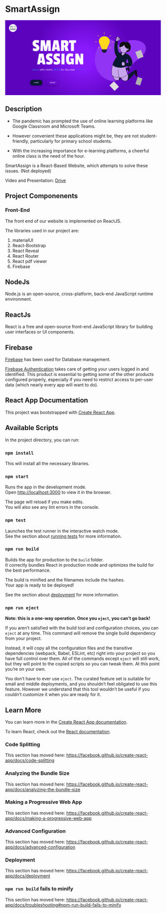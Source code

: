 # SmartAssign
![alt text](https://github.com/Krishivdakwala/CodeCult-Double-Slash-Submission/blob/master/Screenshots/home.png)

## Description

- The pandemic has prompted the use of online learning platforms like Google Classroom and Microsoft Teams.

- However convenient these applications might be, they are not student-friendly, particularly for primary school students.

- With the increasing importance for e-learning platforms, a cheerful online class is the need of the hour.

SmartAssign is a React-Based Website, which attempts to solve these issues. (Not deployed)

Video and Presentation: [Drive](https://drive.google.com/drive/folders/1OxyL9UoOQ_58m4KcC2KCGnydiJnSiDzU?usp=sharing)


## Project Componenents

### Front-End
The front end of our website is implemented on ReactJS.

The libraries used in our project are:
1. materialUI
2. React-Bootstrap
3. React Reveal
4. React Router
5. React pdf viewer
6. Firebase

## NodeJs

Node.js is an open-source, cross-platform, back-end JavaScript runtime environment.

## ReactJs

React is a free and open-source front-end JavaScript library for building user interfaces or UI components.

## Firebase

[Firebase](https://firebase.google.com/) has been used for Database management.

[Firebase Authentication](https://firebase.google.com/products/auth/) takes care of getting your users logged in and identified. This product is essential to getting some of the other products configured properly, especially if you need to restrict access to per-user data (which nearly every app will want to do).



## React App Documentation
This project was bootstrapped with [Create React App](https://github.com/facebook/create-react-app).

## Available Scripts

In the project directory, you can run:

### `npm install`
This will install all the necessary libraries.

### `npm start`

Runs the app in the development mode.<br />
Open [http://localhost:3000](http://localhost:3000) to view it in the browser.

The page will reload if you make edits.<br />
You will also see any lint errors in the console.

### `npm test`

Launches the test runner in the interactive watch mode.<br />
See the section about [running tests](https://facebook.github.io/create-react-app/docs/running-tests) for more information.

### `npm run build`

Builds the app for production to the `build` folder.<br />
It correctly bundles React in production mode and optimizes the build for the best performance.

The build is minified and the filenames include the hashes.<br />
Your app is ready to be deployed!

See the section about [deployment](https://facebook.github.io/create-react-app/docs/deployment) for more information.

### `npm run eject`

**Note: this is a one-way operation. Once you `eject`, you can’t go back!**

If you aren’t satisfied with the build tool and configuration choices, you can `eject` at any time. This command will remove the single build dependency from your project.

Instead, it will copy all the configuration files and the transitive dependencies (webpack, Babel, ESLint, etc) right into your project so you have full control over them. All of the commands except `eject` will still work, but they will point to the copied scripts so you can tweak them. At this point you’re on your own.

You don’t have to ever use `eject`. The curated feature set is suitable for small and middle deployments, and you shouldn’t feel obligated to use this feature. However we understand that this tool wouldn’t be useful if you couldn’t customize it when you are ready for it.

## Learn More

You can learn more in the [Create React App documentation](https://facebook.github.io/create-react-app/docs/getting-started).

To learn React, check out the [React documentation](https://reactjs.org/).

### Code Splitting

This section has moved here: https://facebook.github.io/create-react-app/docs/code-splitting

### Analyzing the Bundle Size

This section has moved here: https://facebook.github.io/create-react-app/docs/analyzing-the-bundle-size

### Making a Progressive Web App

This section has moved here: https://facebook.github.io/create-react-app/docs/making-a-progressive-web-app

### Advanced Configuration

This section has moved here: https://facebook.github.io/create-react-app/docs/advanced-configuration

### Deployment

This section has moved here: https://facebook.github.io/create-react-app/docs/deployment

### `npm run build` fails to minify

This section has moved here: https://facebook.github.io/create-react-app/docs/troubleshooting#npm-run-build-fails-to-minify
